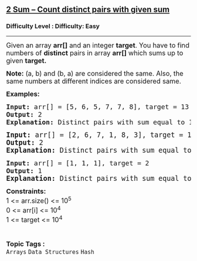 <h2><a href="https://www.geeksforgeeks.org/problems/2-sum-count-distinct-pairs-with-given-sum/1">2 Sum – Count distinct pairs with given sum</a></h2><h3>Difficulty Level : Difficulty: Easy</h3><hr><div class="problems_problem_content__Xm_eO"><p><span style="font-size: 18px;">Given an array&nbsp;<strong>arr[]</strong>&nbsp;and an integer <strong>target</strong>. </span><span style="font-size: 18px;">You have to find numbers of <strong>distinct</strong> pairs in array <strong>arr[]</strong> which sums up to given <strong>target.</strong>&nbsp;</span></p>
<p><span style="font-size: 18px;"><strong>Note:</strong> (a, b) and (b, a) are considered the same. Also, the same numbers at different indices are considered same.</span></p>
<p><strong style="font-size: 18px;">Examples:</strong></p>
<pre><span style="font-size: 18px;"><strong>Input: </strong></span><span style="font-size: 18px;">arr[] = [5, 6, 5, 7, 7, 8], target = 13 </span><span style="font-size: 18px;">
<strong>Output: </strong>2<strong>
Explanation: </strong></span><span style="font-size: 18px;">Distinct pairs with sum equal to 13 are (5, 8) and (6, 7).</span></pre>
<pre><span style="font-size: 14pt;"><strong>Input: </strong>arr[] = [2, 6, 7, 1, 8, 3], target = 10 
<strong>Output: </strong>2<strong>
Explanation: </strong></span><span style="font-size: 18.6667px;">Distinct pairs with sum equal to 10 are (2, 8) and (7, 3).</span></pre>
<pre><span style="font-size: 18px;"><strong>Input: </strong>arr[] = [1, 1, 1],</span><span style="font-size: 18px;"> target = 2</span><span style="font-size: 18px;">
<strong>Output: </strong>1</span><span style="font-size: 14pt;"><strong>
Explanation: </strong></span><span style="font-size: 18.6667px;">Distinct pairs with sum equal to 2 is (1, 1).</span></pre>
<p><span style="font-size: 18px;"><strong>Constraints:<br></strong>1 &lt;= arr.size() &lt;= 10<sup>5</sup><strong><br></strong></span><span style="font-size: 18px;">0 &lt;= arr[i]&nbsp;</span><span style="font-size: 18px;">&lt;= 10<sup>4</sup></span><span style="font-size: 18px;"><br></span><span style="font-size: 18px;">1 &lt;= target &lt;= 10<sup>4</sup></span></p></div><br><p><span style=font-size:18px><strong>Topic Tags : </strong><br><code>Arrays</code>&nbsp;<code>Data Structures</code>&nbsp;<code>Hash</code>&nbsp;